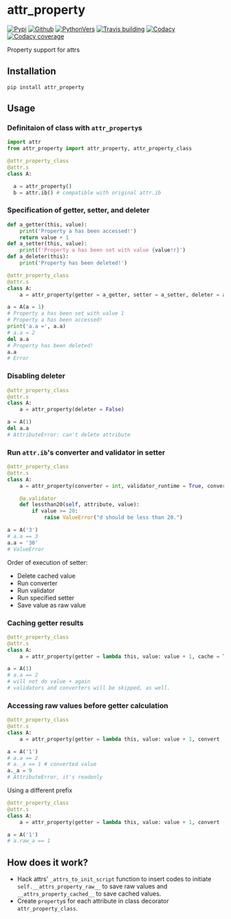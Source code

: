 # attr_property

[![Pypi][3]][4] [![Github][5]][6] [![PythonVers][8]][4] [![Travis building][10]][11] [![Codacy][12]][13] [![Codacy coverage][14]][13]

Property support for attrs

## Installation
```shell
pip install attr_property
```

## Usage
### Definitaion of class with `attr_property`s
```python
import attr
from attr_property import attr_property, attr_property_class

@attr_property_class
@attr.s
class A:

  a = attr_property()
  b = attr.ib() # compatible with original attr.ib
```

### Specification of getter, setter, and deleter
```python
def a_getter(this, value):
    print('Property a has been accessed!')
    return value + 1
def a_setter(this, value):
    print(f'Property a has been set with value {value!r}')
def a_deleter(this):
    print('Property has been deleted!')

@attr_property_class
@attr.s
class A:
    a = attr_property(getter = a_getter, setter = a_setter, deleter = a_deleter)

a = A(a = 1)
# Property a has been set with value 1
# Property a has been accessed!
print('a.a =', a.a)
# a.a = 2
del a.a
# Property has been deleted!
a.a
# Error
```

### Disabling deleter

```python
@attr_property_class
@attr.s
class A:
    a = attr_property(deleter = False)

a = A(1)
del a.a
# AttributeError: can't delete attribute
```

### Run `attr.ib`'s converter and validator in setter

```python
@attr_property_class
@attr.s
class A:
    a = attr_property(converter = int, validator_runtime = True, converter_runtime = True)

    @a.validator
    def lessthan20(self, attribute, value):
        if value >= 20:
            raise ValueError("d should be less than 20.")

a = A('3')
# a.a == 3
a.a = '30'
# ValueError
```

Order of execution of setter:

- Delete cached value
- Run converter
- Run validator
- Run specified setter
- Save value as raw value

### Caching getter results

```python
@attr_property_class
@attr.s
class A:
    a = attr_property(getter = lambda this, value: value + 1, cache = True)

a = A(1)
# a.a == 2
# will not do value + again
# validators and converters will be skipped, as well.
```

### Accessing raw values before getter calculation

```python
@attr_property_class
@attr.s
class A:
    a = attr_property(getter = lambda this, value: value + 1, convert  = int, raw = True)

a = A('1')
# a.a == 2
# a._a == 1 # converted value
a._a = 9
# AttributeError, it's readonly
```

Using a different prefix
```python
@attr_property_class
@attr.s
class A:
    a = attr_property(getter = lambda this, value: value + 1, convert  = int, raw = 'raw_')

a = A('1')
# a.raw_a == 1
```

## How does it work?

- Hack attrs' `_attrs_to_init_script` function to insert codes to initiate `self.__attrs_property_raw__` to save raw values and `__attrs_property_cached__` to save cached values.
- Create `property`s for each attribute in class decorator `attr_property_class`.

[1]: https://github.com/pwwang/attr_property
[3]: https://img.shields.io/pypi/v/attr_property?style=flat-square
[4]: https://pypi.org/project/attr_property/
[5]: https://img.shields.io/github/tag/pwwang/attr_property?style=flat-square
[6]: https://github.com/pwwang/attr_property
[8]: https://img.shields.io/pypi/pyversions/attr_property?style=flat-square
[10]: https://img.shields.io/travis/pwwang/attr_property?style=flat-square
[11]: https://travis-ci.org/pwwang/attr_property
[12]: https://img.shields.io/codacy/grade/41140ad263bc435a822777bed8a41b8d?style=flat-square
[13]: https://app.codacy.com/manual/pwwang/attr_property/dashboard
[14]: https://img.shields.io/codacy/coverage/41140ad263bc435a822777bed8a41b8d?style=flat-square
